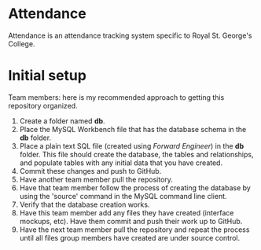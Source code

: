 # Attendance

Attendance is an attendance tracking system specific to Royal St. George's College.

# Initial setup

Team members: here is my recommended approach to getting this repository organized.

1. Create a folder named **db**.
2. Place the MySQL Workbench file that has the database schema in the **db** folder.
3. Place a plain text SQL file (created using *Forward Engineer*) in the **db** folder. This file should create the database, the tables and relationships, and populate tables with any initial data that you have created.
4. Commit these changes and push to GitHub.
5. Have another team member pull the repository.
6. Have that team member follow the process of creating the database by using the 'source' command in the MySQL command line client.
7. Verify that the database creation works.
8. Have this team member add any files they have created (interface mockups, etc). Have them commit and push their work up to GitHub.
9. Have the next team member pull the repository and repeat the process until all files group members have created are under source control.
